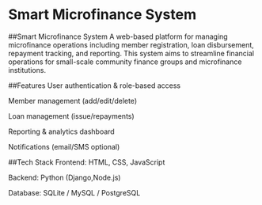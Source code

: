 # Smart Microfinance System

##Smart Microfinance System
A web-based platform for managing microfinance operations including member registration, loan disbursement, repayment tracking, and reporting. This system aims to streamline financial operations for small-scale community finance groups and microfinance institutions.

##Features
User authentication & role-based access

Member management (add/edit/delete)

Loan management (issue/repayments)

Reporting & analytics dashboard

Notifications (email/SMS optional)

##Tech Stack
Frontend: HTML, CSS, JavaScript

Backend: Python (Django,Node.js)

Database: SQLite / MySQL / PostgreSQL


